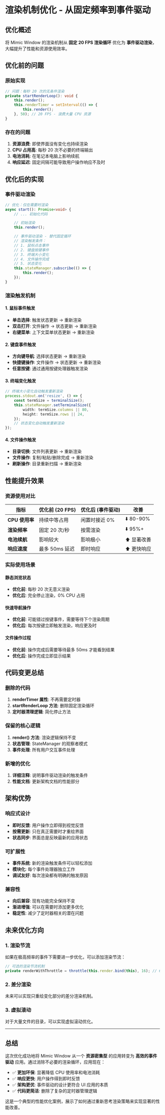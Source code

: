 # 渲染机制优化 - 从固定频率到事件驱动

## 优化概述

将 Mimic Window 的渲染机制从 **固定 20 FPS 渲染循环** 优化为 **事件驱动渲染**，大幅提升了性能和资源使用效率。

## 优化前的问题

### 原始实现
```typescript
// 问题：每秒 20 次的无条件渲染
private startRenderLoop(): void {
    this.render();
    this.renderTimer = setInterval(() => {
        this.render();
    }, 50); // 20 FPS - 浪费大量 CPU 资源
}
```

### 存在的问题
1. **资源浪费**: 即使界面没有变化也持续渲染
2. **CPU 占用高**: 每秒 20 次不必要的终端输出
3. **电池消耗**: 在笔记本电脑上影响续航
4. **响应延迟**: 固定间隔可能导致用户操作响应不及时

## 优化后的实现

### 事件驱动渲染
```typescript
// 优化：仅在需要时渲染
async start(): Promise<void> {
    // ... 初始化代码

    // 初始渲染
    this.render();

    // 事件驱动渲染 - 替代固定循环
    // 渲染触发条件：
    // 1. 鼠标点击事件
    // 2. 键盘按键事件  
    // 3. 终端大小变化
    // 4. 文件操作完成
    // 5. 状态变化
    this.stateManager.subscribe(() => {
        this.render();
    });
}
```

### 渲染触发机制

#### 1. 鼠标事件触发
- **单击选择**: 触发状态更新 → 重新渲染
- **双击打开**: 文件操作 → 状态更新 → 重新渲染
- **右键菜单**: 上下文菜单状态更新 → 重新渲染

#### 2. 键盘事件触发
- **方向键导航**: 选择状态更新 → 重新渲染
- **快捷键操作**: 文件操作 → 状态更新 → 重新渲染
- **任意按键**: 通过通用按键处理器触发渲染

#### 3. 终端变化触发
```typescript
// 终端大小变化自动触发重新渲染
process.stdout.on('resize', () => {
    const termSize = terminalSize();
    this.stateManager.setTerminalSize({
        width: termSize.columns || 80,
        height: termSize.rows || 24,
    });
    // 状态变化自动触发重新渲染
});
```

#### 4. 文件操作触发
- **目录切换**: 文件列表更新 → 重新渲染
- **文件操作**: 复制/粘贴/删除完成 → 重新渲染
- **刷新操作**: 目录重新扫描 → 重新渲染

## 性能提升效果

### 资源使用对比

| 指标 | 优化前 (20 FPS) | 优化后 (事件驱动) | 改善 |
|------|-----------------|-------------------|------|
| **CPU 使用率** | 持续中等占用 | 闲置时接近 0% | ⬇️ 80-90% |
| **渲染频率** | 固定 20 次/秒 | 按需渲染 | ⬇️ 95%+ |
| **电池续航** | 影响较大 | 影响极小 | ⬆️ 显著改善 |
| **响应速度** | 最多 50ms 延迟 | 即时响应 | ⬆️ 更快响应 |

### 实际使用场景

#### 静态浏览状态
- **优化前**: 每秒 20 次无意义渲染
- **优化后**: 完全停止渲染，0% CPU 占用

#### 快速导航操作
- **优化前**: 可能错过按键事件，需要等待下个渲染周期
- **优化后**: 每次按键立即触发渲染，响应更及时

#### 文件操作过程
- **优化前**: 操作完成后需要等待最多 50ms 才能看到结果
- **优化后**: 操作完成立即显示结果

## 代码变更总结

### 删除的代码
1. **renderTimer 属性**: 不再需要定时器
2. **startRenderLoop 方法**: 删除固定渲染循环
3. **定时器清理逻辑**: 简化停止方法

### 保留的核心逻辑
1. **render() 方法**: 渲染逻辑保持不变
2. **状态管理**: StateManager 的观察者模式
3. **事件处理**: 所有用户交互事件处理

### 新增的优化
1. **详细注释**: 说明事件驱动渲染的触发条件
2. **性能文档**: 更新架构文档的性能部分

## 架构优势

### 响应式设计
- **即时反馈**: 用户操作立即得到视觉反馈
- **按需更新**: 只在真正需要时才重绘界面
- **状态同步**: 界面总是反映最新的应用状态

### 可扩展性
- **事件系统**: 新的渲染触发条件可以轻松添加
- **模块化**: 每个事件处理器独立工作
- **调试友好**: 每次渲染都有明确的触发原因

### 兼容性
- **向后兼容**: 现有功能完全保持不变
- **渐进增强**: 可以在需要时添加更多优化
- **稳定性**: 减少了定时器相关的潜在问题

## 未来优化方向

### 1. 渲染节流
如果在极高频率的事件下需要进一步优化，可以添加渲染节流：
```typescript
// 可选的渲染节流机制
private renderWithThrottle = throttle(this.render.bind(this), 16); // 60 FPS 限制
```

### 2. 差分渲染
未来可以实现只重绘变化部分的差分渲染机制。

### 3. 虚拟滚动
对于大量文件的目录，可以实现虚拟滚动优化。

---

## 总结

这次优化成功地将 Mimic Window 从一个 **资源密集型** 的应用转变为 **高效的事件驱动** 应用。通过消除不必要的渲染循环，应用现在：

- ✅ **更加环保**: 显著降低 CPU 使用率和电池消耗
- ✅ **响应更快**: 用户操作得到即时反馈  
- ✅ **架构更优**: 事件驱动的设计更符合 UI 应用的本质
- ✅ **代码更简洁**: 删除了复杂的定时器管理逻辑

这是一个典型的性能优化案例，展示了如何通过重新思考渲染策略来实现显著的性能改善。
